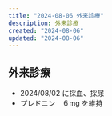 ```yaml
---
title: "2024-08-06 外来診療"
description: 外来診療
created: "2024-08-06"
updated: "2024-08-06"
---
```


## 外来診療

- 2024/08/02 に採血、採尿
- プレドニン　６mg を維持
